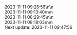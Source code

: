 2023-11-11 09:26:56\n\n  
2023-11-11 09:13:40\n\n  
2023-11-11 08:29:45\n\n  
2023-11-11 08:18:03\n\n  
Next update: 2023-11-11 09:47:56

